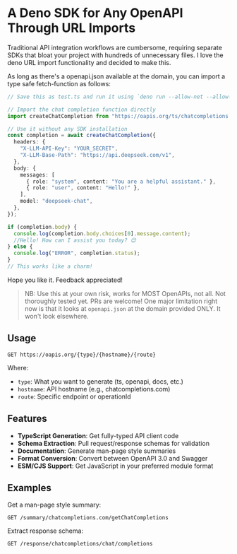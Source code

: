 # A Deno SDK for Any OpenAPI Through URL Imports

Traditional API integration workflows are cumbersome, requiring separate SDKs that bloat your project with hundreds of unnecessary files. I love the deno URL import functionality and decided to make this.

As long as there's a openapi.json available at the domain, you can import a type safe fetch-function as follows:

```typescript
// Save this as test.ts and run it using `deno run --allow-net --allow-import test.ts`

// Import the chat completion function directly
import createChatCompletion from "https://oapis.org/ts/chatcompletions.com/createChatCompletion";

// Use it without any SDK installation
const completion = await createChatCompletion({
  headers: {
    "X-LLM-API-Key": "YOUR_SECRET",
    "X-LLM-Base-Path": "https://api.deepseek.com/v1",
  },
  body: {
    messages: [
      { role: "system", content: "You are a helpful assistant." },
      { role: "user", content: "Hello!" },
    ],
    model: "deepseek-chat",
  },
});

if (completion.body) {
  console.log(completion.body.choices[0].message.content);
  //Hello! How can I assist you today? 😊
} else {
  console.log("ERROR", completion.status);
}
// This works like a charm!
```

Hope you like it. Feedback appreciated!

> NB: Use this at your own risk, works for MOST OpenAPIs, not all. Not thoroughly tested yet. PRs are welcome! One major limitation right now is that it looks at `openapi.json` at the domain provided ONLY. It won't look elsewhere.

## Usage

```
GET https://oapis.org/{type}/{hostname}/{route}
```

Where:

- `type`: What you want to generate (ts, openapi, docs, etc.)
- `hostname`: API hostname (e.g., chatcompletions.com)
- `route`: Specific endpoint or operationId

## Features

- **TypeScript Generation**: Get fully-typed API client code
- **Schema Extraction**: Pull request/response schemas for validation
- **Documentation**: Generate man-page style summaries
- **Format Conversion**: Convert between OpenAPI 3.0 and Swagger
- **ESM/CJS Support**: Get JavaScript in your preferred module format

## Examples

Get a man-page style summary:

```
GET /summary/chatcompletions.com/getChatCompletions
```

Extract response schema:

```
GET /response/chatcompletions/chat/completions
```
